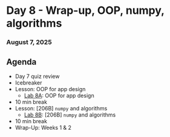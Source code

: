 # Day 8 - Wrap-up, OOP, numpy, algorithms
### August 7, 2025

##  Agenda
* Day 7 quiz review
* Icebreaker
* Lesson: OOP for app design
  * [Lab 8A](Lab%208A%20-%20OOP%20for%20app%20design.ipynb): OOP for app design
* 10 min break
* Lesson: [206B] `numpy` and algorithms
  * [Lab 8B](Lab%208B%20-%20%5B206B%5D%20numpy%20%26%20Algorithms.ipynb): [206B] `numpy` and algorithms
* 10 min break
* Wrap-Up: Weeks 1 & 2